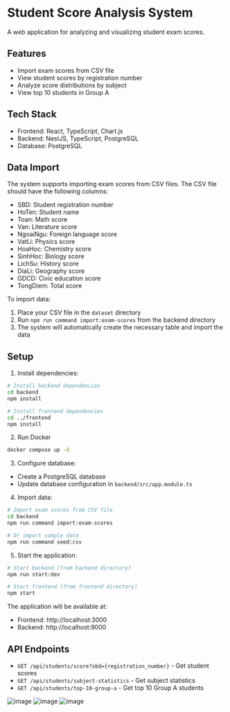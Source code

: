 # Student Score Analysis System

A web application for analyzing and visualizing student exam scores.

## Features

- Import exam scores from CSV file
- View student scores by registration number
- Analyze score distributions by subject
- View top 10 students in Group A

## Tech Stack

- Frontend: React, TypeScript, Chart.js
- Backend: NestJS, TypeScript, PostgreSQL
- Database: PostgreSQL

## Data Import

The system supports importing exam scores from CSV files. The CSV file should have the following columns:

- SBD: Student registration number
- HoTen: Student name
- Toan: Math score
- Van: Literature score
- NgoaiNgu: Foreign language score
- VatLi: Physics score
- HoaHoc: Chemistry score
- SinhHoc: Biology score
- LichSu: History score
- DiaLi: Geography score
- GDCD: Civic education score
- TongDiem: Total score

To import data:

1. Place your CSV file in the `dataset` directory
2. Run `npm run command import:exam-scores` from the backend directory
3. The system will automatically create the necessary table and import the data

## Setup

1. Install dependencies:

```bash
# Install backend dependencies
cd backend
npm install

# Install frontend dependencies
cd ../frontend
npm install
```

2. Run Docker

```bash
docker compose up -d
```

3. Configure database:

- Create a PostgreSQL database
- Update database configuration in `backend/src/app.module.ts`

4. Import data:

```bash
# Import exam scores from CSV file
cd backend
npm run command import:exam-scores

# Or import sample data
npm run command seed:csv
```

5. Start the application:

```bash
# Start backend (from backend directory)
npm run start:dev

# Start frontend (from frontend directory)
npm start
```

The application will be available at:

- Frontend: http://localhost:3000
- Backend: http://localhost:9000

## API Endpoints

- `GET /api/students/score?sbd={registration_number}` - Get student scores
- `GET /api/students/subject-statistics` - Get subject statistics
- `GET /api/students/top-10-group-a` - Get top 10 Group A students

![image](https://github.com/user-attachments/assets/a3529a7d-af76-4ca4-a101-fecb2306050e)
![image](https://github.com/user-attachments/assets/71167325-6c7e-4e47-9bbc-950af8798fa7)
![image](https://github.com/user-attachments/assets/5831628a-e98c-44dd-9929-f4a332903c0c)

